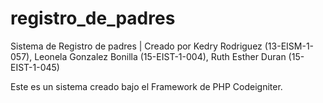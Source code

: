 # registro_de_padres
Sistema de Registro de padres | Creado por Kedry Rodriguez (13-EISM-1-057), Leonela Gonzalez Bonilla (15-EIST-1-004), Ruth Esther Duran (15-EIST-1-045)

Este es un sistema creado bajo el Framework de PHP Codeigniter.

